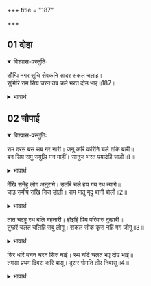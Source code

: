 +++
title = "187"

+++


## 01 दोहा
<details open><summary>विश्वास-प्रस्तुतिः</summary>

सौम्पि नगर सुचि सेवकनि सादर सकल चलाइ।  
सुमिरि राम सिय चरन तब चले भरत दोउ भाइ॥187॥  
</details>
<details><summary>भावार्थ</summary>

विश्वासपात्र सेवकों को नगर सौम्पकर और सबको आदरपूर्वक रवाना करके, तब श्री सीता-रामजी के चरणों को स्मरण करके भरत-शत्रुघ्न दोनों भाई चले॥187॥  
</details>





## 02 चौपाई
<details open><summary>विश्वास-प्रस्तुतिः</summary>

राम दरस बस सब नर नारी। जनु करि करिनि चले तकि बारी॥  
बन सिय रामु समुझि मन माहीं। सानुज भरत पयादेहिं जाहीं॥1॥  
</details>
<details><summary>भावार्थ</summary>

श्री रामचन्द्रजी के दर्शन के वश में हुए (दर्शन की अनन्य लालसा से) सब नर-नारी ऐसे चले मानो प्यासे हाथी-हथिनी जल को तककर (बडी तेजी से बावले से हुए) जा रहे हों। श्री सीताजी-रामजी (सब सुखों को छोडकर) वन में हैं, मन में ऐसा विचार करके छोटे भाई शत्रुघ्नजी सहित भरतजी पैदल ही चले जा रहे हैं॥1॥  
</details>

देखि सनेहु लोग अनुरागे। उतरि चले हय गय रथ त्यागे॥  
जाइ समीप राखि निज डोली। राम मातु मृदु बानी बोली॥2॥  

<details><summary>भावार्थ</summary>

उनका स्नेह देखकर लोग प्रेम में मग्न हो गए और सब घोडे, हाथी, रथों को छोडकर उनसे उतरकर पैदल चलने लगे। तब श्री रामचन्द्रजी की माता कौसल्याजी भरत के पास जाकर और अपनी पालकी उनके समीप खडी करके कोमल वाणी से बोलीं-॥2॥  
</details>

तात चढहु रथ बलि महतारी। होइहि प्रिय परिवारु दुखारी॥  
तुम्हरें चलत चलिहि सबु लोगू। सकल सोक कृस नहिं मग जोगू॥3॥  

<details><summary>भावार्थ</summary>

हे बेटा! माता बलैया लेती है, तुम रथ पर चढ जाओ। नहीं तो सारा परिवार दुःखी हो जाएगा। तुम्हारे पैदल चलने से सभी लोग पैदल चलेङ्गे। शोक के मारे सब दुबले हो रहे हैं, पैदल रास्ते के (पैदल चलने के) योग्य नहीं हैं॥3॥  
</details>

सिर धरि बचन चरन सिरु नाई। रथ चढि चलत भए दोउ भाई॥  
तमसा प्रथम दिवस करि बासू। दूसर गोमति तीर निवासू॥4॥  

<details><summary>भावार्थ</summary>

माता की आज्ञा को सिर चढाकर और उनके चरणों में सिर नवाकर दोनों भाई रथ पर चढकर चलने लगे। पहले दिन तमसा पर वास (मुकाम) करके दूसरा मुकाम गोमती के तीर पर किया॥4॥  
</details>


